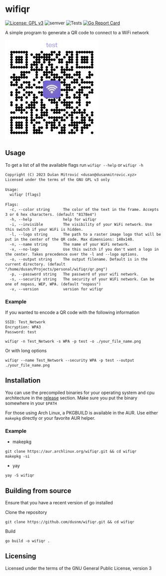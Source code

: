 # wifiqr

[![License: GPL v3](https://img.shields.io/badge/License-GPLv3-blue.svg)](https://www.gnu.org/licenses/gpl-3.0)
![semver](https://img.shields.io/badge/semver-1.2.1-blue)
![Tests](https://github.com/dusnm/jmbg/actions/workflows/test.yml/badge.svg?branch=main)
[![Go Report Card](https://goreportcard.com/badge/github.com/dusnm/wifiqr)](https://goreportcard.com/report/github.com/dusnm/wifiqr)

A simple program to generate a QR code to connect to a WiFi network

<img src="https://github.com/dusnm/wifiqr/blob/main/res/example.png?raw=true" height="320" width="300" alt="Example QR code">

## Usage
To get a list of all the available flags run `wifiqr --help` or `wifiqr -h`
```
Copyright (C) 2023 Dušan Mitrović <dusan@dusanmitrovic.xyz>
Licensed under the terms of the GNU GPL v3 only

Usage:
  wifiqr [flags]

Flags:
  -c, --color string      The color of the text in the frame. Accepts 3 or 6 hex characters. (default "8178e4")
  -h, --help              help for wifiqr
  -i, --invisible         The visibility of your WiFi network. Use this switch if your WiFi is hidden.
  -l, --logo string       The path to a raster image logo that will be put in the center of the QR code. Max dimensions: 140x140.
  -n, --name string       The name of your WiFi network.
  -x, --no-logo           Use this switch if you don't want a logo in the center. Takes precedence over the -l and --logo options.
  -o, --output string     The output filename. Default is in the current directory. (default "/home/dusan/Projects/personal/wifiqr/qr.png")
  -p, --password string   The password of your wifi network.
  -s, --security string   The security of your WiFi network. Can be one of nopass, WEP, WPA. (default "nopass")
  -v, --version           version for wifiqr
```

### Example
If you wanted to encode a QR code with the following information
```
SSID: Test_Network
Encryption: WPA3
Password: test
```

```shell
wifiqr -n Test_Network -s WPA -p test -o ./your_file_name.png
```

Or with long options
```shell
wifiqr --name Test_Network --security WPA -p test --output ./your_file_name.png
```

## Installation
You can use the precompiled binaries for your operating system and cpu architecture in the [release](https://github.com/dusnm/wifiqr/releases/latest) section.
Make sure you put the binary somewhere in your `$PATH`

For those using Arch Linux, a PKGBUILD is available in the AUR. Use either `makepkg` directly or your favorite AUR helper.

### Example
* makepkg
```shell
git clone https://aur.archlinux.org/wifiqr.git && cd wifiqr
makepkg -si
```
* yay
```shell
yay -S wifiqr
```

## Building from source
Ensure that you have a recent version of go installed

Clone the repository
```shell
git clone https://github.com/dusnm/wifiqr.git && cd wifiqr
```

Build
```shell
go build -o wifiqr .
```

## Licensing
Licensed under the terms of the GNU General Public License, version 3

